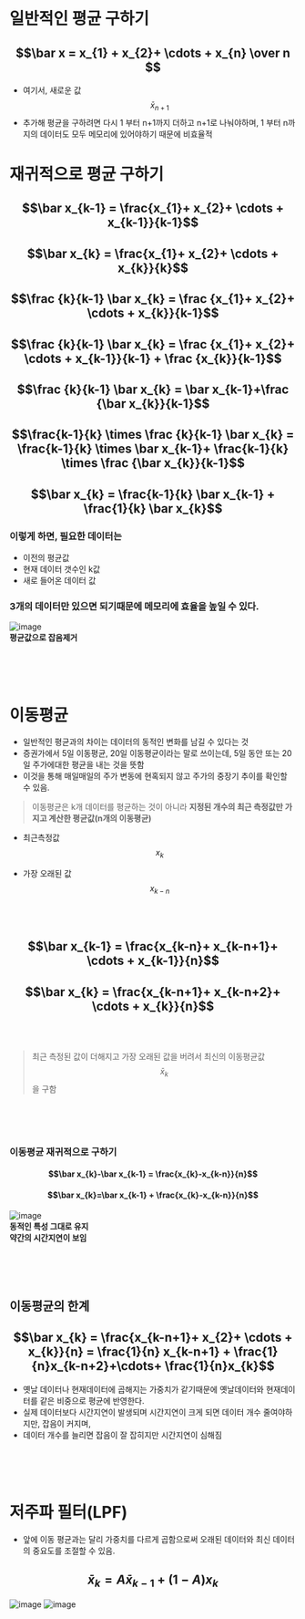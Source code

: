 # 일반적인 평균 구하기
## $$\bar x =  x_{1} + x_{2}+ \cdots + x_{n} \over n $$
- 여기서,  새로운 값 $$\bar x_{n+1}$$ 
- 추가해 평균을 구하려면 다시 1 부터 n+1까지 더하고 n+1로 나눠야하며, 1 부터 n까지의 데이터도 모두 메모리에 있어야하기 때문에 비효율적

# 재귀적으로 평균 구하기
## $$\bar x_{k-1} =  \frac{x_{1}+ x_{2}+ \cdots + x_{k-1}}{k-1}$$
## $$\bar x_{k} = \frac{x_{1}+ x_{2}+ \cdots + x_{k}}{k}$$
## $$\frac {k}{k-1} \bar x_{k} = \frac {x_{1}+ x_{2}+ \cdots + x_{k}}{k-1}$$
## $$\frac {k}{k-1} \bar x_{k} = \frac {x_{1}+ x_{2}+ \cdots + x_{k-1}}{k-1} + \frac {x_{k}}{k-1}$$
## $$\frac {k}{k-1} \bar x_{k} = \bar x_{k-1}+\frac {\bar x_{k}}{k-1}$$
## $$\frac{k-1}{k} \times \frac {k}{k-1} \bar x_{k} = \frac{k-1}{k} \times \bar x_{k-1}+ \frac{k-1}{k} \times \frac {\bar x_{k}}{k-1}$$
## $$\bar x_{k} = \frac{k-1}{k} \bar x_{k-1} + \frac{1}{k} \bar x_{k}$$

### 이렇게 하면, 필요한 데이터는 
- 이전의 평균값 
- 현재 데이터 갯수인 k값 
- 새로 들어온 데이터 값
### 3개의 데이터만 있으면 되기때문에 메모리에 효율을 높일 수 있다.

![image](https://user-images.githubusercontent.com/107944370/228788599-52e4399c-d0c3-4ec6-a246-f43d779d9977.png)
<br>
__평균값으로 잡음제거__

<br>
<br>
<br>

# 이동평균 
- 일반적인 평균과의 차이는 데이터의 동적인 변화를 남길 수 있다는 것
- 증권가에서 5일 이동평균, 20일 이동평균이라는 말로 쓰이는데,  5일 동안 또는 20일 주가에대한 평균을 내는 것을 뜻함
- 이것을 통해 매일매일의 주가 변동에 현혹되지 않고 주가의 중장기 추이를 확인할 수 있음.

>
>이동평균은 k개  데이터를 평균하는 것이 아니라 __지정된 개수의 최근 측정값만 가지고 계산한 평균값(n개의 이동평균)__

- 최근측정값 $$x_{k}$$ 

- 가장 오래된 값 $$x_{k-n}$$

<br>
<br>

## $$\bar x_{k-1} =  \frac{x_{k-n}+ x_{k-n+1}+ \cdots + x_{k-1}}{n}$$
## $$\bar x_{k} = \frac{x_{k-n+1}+ x_{k-n+2}+ \cdots + x_{k}}{n}$$

<br>
<br>

>
>최근 측정된 값이 더해지고 가장 오래된 값을 버려서 최신의 이동평균값 $$\bar x_{k}$$
>을 구함
>
<br>
<br>
<br>

### 이동평균 재귀적으로 구하기
#### $$\bar x_{k}-\bar x_{k-1} = \frac{x_{k}-x_{k-n}}{n}$$
#### $$\bar x_{k}=\bar x_{k-1} + \frac{x_{k}-x_{k-n}}{n}$$
![image](https://user-images.githubusercontent.com/107944370/228790194-42ffad3b-3ad7-493d-8e3f-0032f59c2625.png)
<br>
__동적인 특성 그대로 유지__
<br>
__약간의 시간지연이 보임__

<br>
<br>
<br>

## 이동평균의 한계
## $$\bar x_{k} = \frac{x_{k-n+1}+ x_{2}+ \cdots + x_{k}}{n} = \frac{1}{n} x_{k-n+1} + \frac{1}{n}x_{k-n+2}+\cdots+ \frac{1}{n}x_{k}$$ 

- 옛날 데이터나 현재데이터에 곱해지는 가중치가 같기때문에 옛날데이터와 현재데이터를 같은 비중으로 평균에 반영한다.
- 실제 데이터보다 시간지연이 발생되며 시간지연이 크게 되면 데이터 개수 줄여야하지만, 잡음이 커지며,
- 데이터 개수를 늘리면 잡음이 잘 잡히지만 시간지연이 심해짐

<br>
<br>
<br>

# 저주파 필터(LPF)
- 앞에 이동 평균과는 달리 가중치를 다르게 곱함으로써 오래된 데이터와 최신 데이터의 중요도를 조절할 수 있음.

## $$\bar x_{k} = A \bar x_{k-1} + (1-A)x_{k}$$
![image](https://user-images.githubusercontent.com/107944370/228813831-3f7f8fbf-08e3-401b-baad-038b93008105.png)
![image](https://user-images.githubusercontent.com/107944370/228815711-74bf21fa-7e05-4407-9ebc-7dbf1deb4ee8.png)

